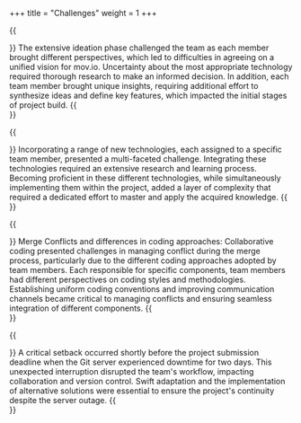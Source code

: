 +++
title = "Challenges"
weight = 1
+++

{{<section title="Ideation Struggles">}}
The extensive ideation phase challenged the team as each member brought different perspectives, which led to difficulties in agreeing on a unified vision for mov.io. Uncertainty about the most appropriate technology required thorough research to make an informed decision. In addition, each team member brought unique insights, requiring additional effort to synthesize ideas and define key features, which impacted the initial stages of project build.
{{</section>}}


{{<section title="Learning Curve of New Technologies">}}
Incorporating a range of new technologies, each assigned to a specific team member, presented a multi-faceted challenge. Integrating these technologies required an extensive research and learning process. Becoming proficient in these different technologies, while simultaneously implementing them within the project, added a layer of complexity that required a dedicated effort to master and apply the acquired knowledge.
{{</section>}}


{{<section title="Coding Practices">}}
Merge Conflicts and differences in coding approaches:
Collaborative coding presented challenges in managing conflict during the merge process, particularly due to the different coding approaches adopted by team members. Each responsible for specific components, team members had different perspectives on coding styles and methodologies. Establishing uniform coding conventions and improving communication channels became critical to managing conflicts and ensuring seamless integration of different components.
{{</section>}}


{{<section title="Git Server Downtime">}}
A critical setback occurred shortly before the project submission deadline when the Git server experienced downtime for two days. This unexpected interruption disrupted the team's workflow, impacting collaboration and version control. Swift adaptation and the implementation of alternative solutions were essential to ensure the project's continuity despite the server outage.
{{</section>}}



